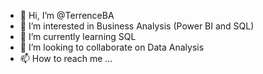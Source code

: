 - 👋 Hi, I’m @TerrenceBA
- 👀 I’m interested in Business Analysis (Power BI and SQL)
- 🌱 I’m currently learning SQL 
- 💞️ I’m looking to collaborate on Data Analysis 
- 📫 How to reach me ...

<!---
TerrenceBA/TerrenceBA is a ✨ special ✨ repository because its `README.md` (this file) appears on your GitHub profile.
You can click the Preview link to take a look at your changes.
--->
